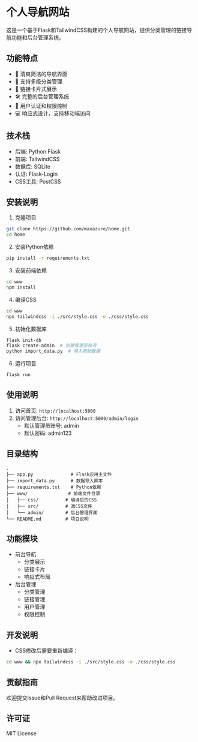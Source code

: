 # 个人导航网站

这是一个基于Flask和TailwindCSS构建的个人导航网站，提供分类管理的链接导航功能和后台管理系统。

## 功能特点

- 🚀 清爽简洁的导航界面
- 📂 支持多级分类管理
- 🔗 链接卡片式展示
- 🛠 完整的后台管理系统
- 🔐 用户认证和权限控制
- 💻 响应式设计，支持移动端访问

## 技术栈

- 后端: Python Flask
- 前端: TailwindCSS
- 数据库: SQLite
- 认证: Flask-Login
- CSS工具: PostCSS

## 安装说明

1. 克隆项目
```bash
git clone https://github.com/maxazure/home.git
cd home
```

2. 安装Python依赖
```bash
pip install -r requirements.txt
```

3. 安装前端依赖
```bash
cd www
npm install
```

4. 编译CSS
```bash
cd www
npx tailwindcss -i ./src/style.css -o ./css/style.css
```

5. 初始化数据库
```bash
flask init-db
flask create-admin  # 创建管理员账号
python import_data.py  # 导入初始数据
```

6. 运行项目
```bash
flask run
```

## 使用说明

1. 访问首页: `http://localhost:5000`
2. 访问管理后台: `http://localhost:5000/admin/login`
   - 默认管理员账号: admin
   - 默认密码: admin123

## 目录结构

```
.
├── app.py              # Flask应用主文件
├── import_data.py      # 数据导入脚本
├── requirements.txt    # Python依赖
├── www/               # 前端文件目录
│   ├── css/          # 编译后的CSS
│   ├── src/          # 源CSS文件
│   └── admin/        # 后台管理界面
└── README.md         # 项目说明
```

## 功能模块

- 前台导航
  - 分类展示
  - 链接卡片
  - 响应式布局
- 后台管理
  - 分类管理
  - 链接管理
  - 用户管理
  - 权限控制

## 开发说明

- CSS修改后需要重新编译：
```bash
cd www && npx tailwindcss -i ./src/style.css -o ./css/style.css
```

## 贡献指南

欢迎提交Issue和Pull Request来帮助改进项目。

## 许可证

MIT License
